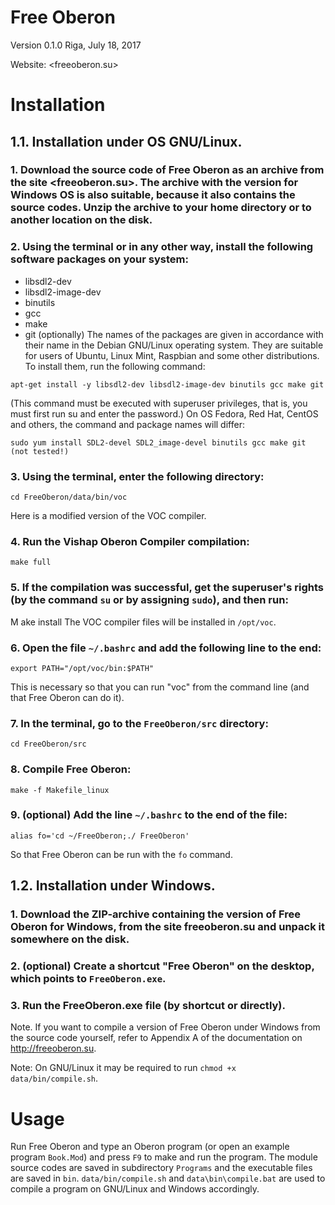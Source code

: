 # Free Oberon
Version 0.1.0
Riga, July 18, 2017

Website: <freeoberon.su>

# Installation

## 1.1. Installation under OS GNU/Linux.
### 1. Download the source code of Free Oberon as an archive from the site <freeoberon.su>. The archive with the version for Windows OS is also suitable, because it also contains the source codes. Unzip the archive to your home directory or to another location on the disk.
### 2. Using the terminal or in any other way, install the following software packages on your system:
* libsdl2-dev
* libsdl2-image-dev
* binutils
* gcc
* make
* git (optionally)
The names of the packages are given in accordance with their name in the Debian GNU/Linux operating system. They are suitable for users of Ubuntu, Linux Mint, Raspbian and some other distributions.
To install them, run the following command:
```
apt-get install -y libsdl2-dev libsdl2-image-dev binutils gcc make git
```
(This command must be executed with superuser privileges, that is, you must first run su and enter the password.)
On OS Fedora, Red Hat, CentOS and others, the command and package names will differ:
```
sudo yum install SDL2-devel SDL2_image-devel binutils gcc make git    (not tested!)
```
### 3. Using the terminal, enter the following directory:
```
cd FreeOberon/data/bin/voc
```
Here is a modified version of the VOC compiler.
### 4. Run the Vishap Oberon Compiler compilation:
```
make full
```
### 5. If the compilation was successful, get the superuser's rights (by the command `su` or by assigning `sudo`), and then run:
M ake install
The VOC compiler files will be installed in `/opt/voc`.
### 6. Open the file `~/.bashrc` and add the following line to the end:
```
export PATH="/opt/voc/bin:$PATH"
```
This is necessary so that you can run "voc" from the command line (and that Free Oberon can do it).
### 7. In the terminal, go to the `FreeOberon/src` directory:
```
cd FreeOberon/src
```
### 8. Compile Free Oberon:
```
make -f Makefile_linux
```
### 9. (optional) Add the line `~/.bashrc` to the end of the file:
```
alias fo='cd ~/FreeOberon;./ FreeOberon'
```
So that Free Oberon can be run with the `fo` command.
## 1.2. Installation under Windows.
### 1. Download the ZIP-archive containing the version of Free Oberon for Windows, from the site freeoberon.su and unpack it somewhere on the disk.
### 2. (optional) Create a shortcut "Free Oberon" on the desktop, which points to `FreeOberon.exe`.
### 3. Run the FreeOberon.exe file (by shortcut or directly).
Note. If you want to compile a version of Free Oberon under Windows from the source code yourself, refer to Appendix A of the documentation on <http://freeoberon.su>.

Note: On GNU/Linux it may be required to run `chmod +x data/bin/compile.sh`.

# Usage

Run Free Oberon and type an Oberon program (or open an example program `Book.Mod`) and press `F9` to make and run the program.
The module source codes are saved in subdirectory `Programs` and the executable files are saved in `bin`. `data/bin/compile.sh` and `data\bin\compile.bat` are used to compile a program on GNU/Linux and Windows accordingly.
